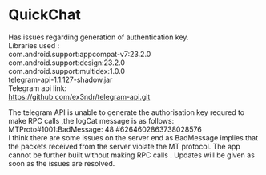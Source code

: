 # QuickChat
Has issues regarding generation of authentication key.     
Libraries used :    
    com.android.support:appcompat-v7:23.2.0    
    com.android.support:design:23.2.0    
    com.android.support:multidex:1.0.0    
    telegram-api-1.1.127-shadow.jar    
Telegram api link:    
https://github.com/ex3ndr/telegram-api.git    

The telegram API is unable to generate the authorisation key requred to make RPC calls ,the logCat message is as follows:      
MTProto#1001:BadMessage: 48 #6264602863738028576    
I think there are some issues on the server end as BadMessage implies that the packets received from the server violate the MT protocol.
The app cannot be further built without making RPC calls . Updates will be given as soon as the issues are resolved.
